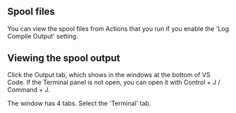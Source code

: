 #

## Spool files

You can view the spool files from Actions that you run if you enable the 'Log Compile Output' setting.

## Viewing the spool output

Click the Output tab, which shows in the windows at the bottom of VS Code. If the Terminal panel is not open, you can open it with Control + J / Command + J.

The window has 4 tabs. Select the 'Terminal' tab. 
